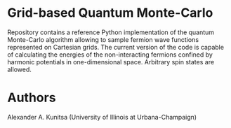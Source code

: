 # Grid-based Quantum Monte-Carlo

Repository contains a reference Python implementation of the quantum Monte-Carlo algorithm allowing to sample fermion wave functions represented on Cartesian grids. The current version of the code is capable of calculating the energies of the non-interacting fermions confined by harmonic potentials in one-dimensional space. Arbitrary spin states are allowed. 

# Authors

Alexander A. Kunitsa (University of Illinois at Urbana-Champaign)
